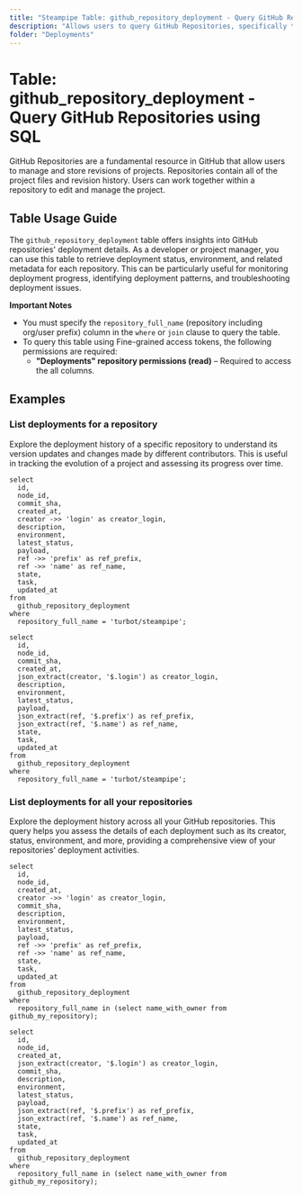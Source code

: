 ```yaml
---
title: "Steampipe Table: github_repository_deployment - Query GitHub Repositories using SQL"
description: "Allows users to query GitHub Repositories, specifically the deployment information, providing insights into the deployment status, environment, and associated metadata."
folder: "Deployments"
---
```


# Table: github_repository_deployment - Query GitHub Repositories using SQL

GitHub Repositories are a fundamental resource in GitHub that allow users to manage and store revisions of projects. Repositories contain all of the project files and revision history. Users can work together within a repository to edit and manage the project.

## Table Usage Guide

The `github_repository_deployment` table offers insights into GitHub repositories' deployment details. As a developer or project manager, you can use this table to retrieve deployment status, environment, and related metadata for each repository. This can be particularly useful for monitoring deployment progress, identifying deployment patterns, and troubleshooting deployment issues.

**Important Notes**
- You must specify the `repository_full_name` (repository including org/user prefix) column in the `where` or `join` clause to query the table.
- To query this table using Fine-grained access tokens, the following permissions are required:
  - **"Deployments" repository permissions (read)** – Required to access the all columns.

## Examples

### List deployments for a repository
Explore the deployment history of a specific repository to understand its version updates and changes made by different contributors. This is useful in tracking the evolution of a project and assessing its progress over time.

```sql+postgres
select
  id,
  node_id,
  commit_sha,
  created_at,
  creator ->> 'login' as creator_login,
  description,
  environment,
  latest_status,
  payload,
  ref ->> 'prefix' as ref_prefix,
  ref ->> 'name' as ref_name,
  state,
  task,
  updated_at
from
  github_repository_deployment
where
  repository_full_name = 'turbot/steampipe';
```

```sql+sqlite
select
  id,
  node_id,
  commit_sha,
  created_at,
  json_extract(creator, '$.login') as creator_login,
  description,
  environment,
  latest_status,
  payload,
  json_extract(ref, '$.prefix') as ref_prefix,
  json_extract(ref, '$.name') as ref_name,
  state,
  task,
  updated_at
from
  github_repository_deployment
where
  repository_full_name = 'turbot/steampipe';
```

### List deployments for all your repositories
Explore the deployment history across all your GitHub repositories. This query helps you assess the details of each deployment such as its creator, status, environment, and more, providing a comprehensive view of your repositories' deployment activities.

```sql+postgres
select
  id,
  node_id,
  created_at,
  creator ->> 'login' as creator_login,
  commit_sha,
  description,
  environment,
  latest_status,
  payload,
  ref ->> 'prefix' as ref_prefix,
  ref ->> 'name' as ref_name,
  state,
  task,
  updated_at
from
  github_repository_deployment
where
  repository_full_name in (select name_with_owner from github_my_repository);
```

```sql+sqlite
select
  id,
  node_id,
  created_at,
  json_extract(creator, '$.login') as creator_login,
  commit_sha,
  description,
  environment,
  latest_status,
  payload,
  json_extract(ref, '$.prefix') as ref_prefix,
  json_extract(ref, '$.name') as ref_name,
  state,
  task,
  updated_at
from
  github_repository_deployment
where
  repository_full_name in (select name_with_owner from github_my_repository);
```